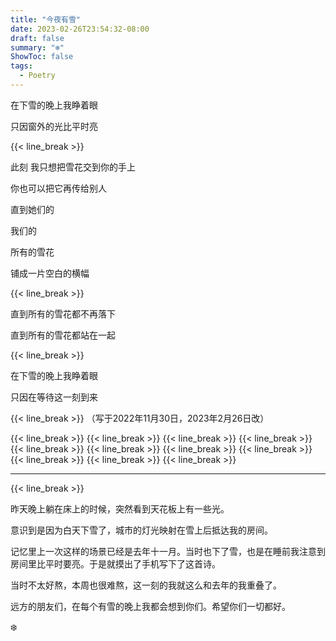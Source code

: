 ```yaml
---
title: "今夜有雪"
date: 2023-02-26T23:54:32-08:00
draft: false
summary: "❄️"
ShowToc: false
tags:
  - Poetry
---
```


在下雪的晚上我睁着眼

只因窗外的光比平时亮

{{< line_break >}}


此刻 我只想把雪花交到你的手上

你也可以把它再传给别人

直到她们的

我们的

所有的雪花

铺成一片空白的横幅

{{< line_break >}}


直到所有的雪花都不再落下

直到所有的雪花都站在一起

{{< line_break >}}


在下雪的晚上我睁着眼

只因在等待这一刻到来

{{< line_break >}}
（写于2022年11月30日，2023年2月26日改）

{{< line_break >}}
{{< line_break >}}
{{< line_break >}}
{{< line_break >}}
{{< line_break >}}
{{< line_break >}}
{{< line_break >}}
{{< line_break >}}
{{< line_break >}}
{{< line_break >}}
{{< line_break >}}


---

{{< line_break >}}

昨天晚上躺在床上的时候，突然看到天花板上有一些光。

意识到是因为白天下雪了，城市的灯光映射在雪上后抵达我的房间。

记忆里上一次这样的场景已经是去年十一月。当时也下了雪，也是在睡前我注意到房间里比平时要亮。于是就摸出了手机写下了这首诗。

当时不太好熬，本周也很难熬，这一刻的我就这么和去年的我重叠了。

远方的朋友们，在每个有雪的晚上我都会想到你们。希望你们一切都好。

❄️
